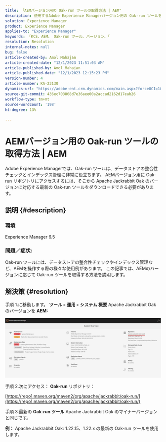 ```yaml
---
title: 「AEMバージョン用の Oak-run ツールの取得方法 | AEM"
description: 使用するAdobe Experience Managerバージョン用の Oak-run ツールを取得する方法を説明します。
solution: Experience Manager
product: Experience Manager
applies-to: "Experience Manager"
keywords: 「KCS、AEM。 Oak-run ツール、バージョン、「
resolution: Resolution
internal-notes: null
bug: false
article-created-by: Amol Mahajan
article-created-date: "12/1/2023 11:51:03 AM"
article-published-by: Amol Mahajan
article-published-date: "12/1/2023 12:15:23 PM"
version-number: 4
article-number: KA-23130
dynamics-url: "https://adobe-ent.crm.dynamics.com/main.aspx?forceUCI=1&pagetype=entityrecord&etn=knowledgearticle&id=77fc11e4-3f90-ee11-8179-6045bd006704"
source-git-commit: 436ec703868d7e36aee00a2accad2162d17eab26
workflow-type: tm+mt
source-wordcount: '198'
ht-degree: 13%

---
```


# AEMバージョン用の Oak-run ツールの取得方法 | AEM


Adobe Experience Managerでは、Oak-run ツールは、データストアの整合性チェックとインデックス管理に非常に役立ちます。 AEMバージョン用に Oak-run リポジトリにアクセスするには、そこから Apache Jackrabbit Oak のバージョンに対応する最新の Oak-run ツールをダウンロードできる必要があります。

## 説明 {#description}


### <b>環境</b>

Experience Manager 6.5



### <b>問題／症状:</b>

Oak-run ツールには、データストアの整合性チェックやインデックス管理など、AEMを操作する際の様々な使用例があります。
この記事では、AEMのバージョンに応じて Oak-run ツールを取得する方法を説明します。


## 解決策 {#resolution}


手順 1.に移動します。 <b>ツール</b> `>`  <b>運用</b> `>`  <b>システム</b> <b>概要</b> Apache Jackrabbit Oak のバージョンを <b>AEM:</b>

![](assets/9c19e0e0-dc7d-ee11-8179-6045bd006a22.png)

手順 2.次にアクセス： <b>Oak-run</b> リポジトリ：

[https://repo1.maven.org/maven2/org/apache/jackrabbit/oak-run/](https://repo1.maven.org/maven2/org/apache/jackrabbit/oak-run/)

手順 3.最新の <b>Oak-run ツール</b> Apache Jackrabbit Oak のマイナーバージョンと同じです。

<b>例：</b>
Apache Jackrabbit Oak: 1.22.15、1.22.x の最新の Oak-run ツールを使用します。
